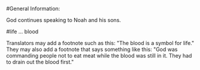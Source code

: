 #General Information:

God continues speaking to Noah and his sons.

#life ... blood

Translators may add a footnote such as this: "The blood is a symbol for life." They may also add a footnote that says something like this: "God was commanding people not to eat meat while the blood was still in it. They had to drain out the blood first."